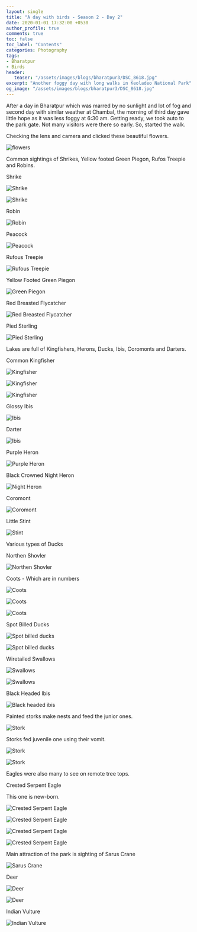 ```yaml
---
layout: single
title: "A day with birds - Season 2 - Day 2"
date: 2020-01-01 17:32:00 +0530
author_profile: true
comments: true
toc: false
toc_label: "Contents"
categories: Photography
tags:
- Bharatpur
- Birds
header:
   teaser: "/assets/images/blogs/bharatpur3/DSC_8618.jpg"
excerpt: "Another foggy day with long walks in Keoladeo National Park"
og_image: "/assets/images/blogs/bharatpur3/DSC_8618.jpg"
---
```


After a day in Bharatpur which was marred by no sunlight and lot of fog and second day with similar weather at Chambal, the morning of third day gave little hope as it was less foggy at 6:30 am. Getting ready, we took auto to the park gate. Not many visitors were there so early. So, started the walk. 

Checking the lens and camera and clicked these beautiful flowers.

![flowers]({{site.url}}/assets/images/blogs/bharatpur3/DSC_8341.jpg)

Common sightings of Shrikes, Yellow footed Green Piegon, Rufos Treepie and Robins.

Shrike

![Shrike]({{site.url}}/assets/images/blogs/bharatpur3/DSC_8346.jpg)

![Shrike]({{site.url}}/assets/images/blogs/bharatpur3/DSC_8388.jpg)

Robin

![Robin]({{site.url}}/assets/images/blogs/bharatpur3/DSC_8794.jpg)

Peacock

![Peacock]({{site.url}}/assets/images/blogs/bharatpur3/DSC_8618.jpg)

Rufous Treepie

![Rufous Treepie]({{site.url}}/assets/images/blogs/bharatpur3/DSC_8374.jpg)

Yellow Footed Green Piegon

![Green Piegon]({{site.url}}/assets/images/blogs/bharatpur3/DSC_8419.jpg)

Red Breasted Flycatcher

![Red Breasted Flycatcher]({{site.url}}/assets/images/blogs/bharatpur3/DSC_9730.jpg)

Pied Sterling

![Pied Sterling]({{site.url}}/assets/images/blogs/bharatpur3/DSC_0025.jpg)

Lakes are full of Kingfishers, Herons, Ducks, Ibis, Coromonts and Darters.

Common Kingfisher

![Kingfisher]({{site.url}}/assets/images/blogs/bharatpur3/DSC_9173.jpg)

![Kingfisher]({{site.url}}/assets/images/blogs/bharatpur3/DSC_9222.jpg)

![Kingfisher]({{site.url}}/assets/images/blogs/bharatpur3/DSC_0002.jpg)

Glossy Ibis

![Ibis]({{site.url}}/assets/images/blogs/bharatpur3/DSC_9182.jpg)

Darter

![Ibis]({{site.url}}/assets/images/blogs/bharatpur3/DSC_9702.jpg)

Purple Heron

![Purple Heron]({{site.url}}/assets/images/blogs/bharatpur3/DSC_8995.jpg)

Black Crowned Night Heron

![Night Heron]({{site.url}}/assets/images/blogs/bharatpur3/DSC_9638.jpg)

Coromont

![Coromont]({{site.url}}/assets/images/blogs/bharatpur3/DSC_9270.jpg)

Little Stint

![Stint]({{site.url}}/assets/images/blogs/bharatpur3/DSC_0043.jpg)

Various types of Ducks

Northen Shovler

![Northen Shovler]({{site.url}}/assets/images/blogs/bharatpur3/DSC_9139.jpg)

Coots - Which are in numbers

![Coots]({{site.url}}/assets/images/blogs/bharatpur3/DSC_9230.jpg)

![Coots]({{site.url}}/assets/images/blogs/bharatpur3/DSC_9333.jpg)

![Coots]({{site.url}}/assets/images/blogs/bharatpur3/DSC_9677.jpg)

Spot Billed Ducks

![Spot billed ducks]({{site.url}}/assets/images/blogs/bharatpur3/DSC_9339.jpg)

![Spot billed ducks]({{site.url}}/assets/images/blogs/bharatpur3/DSC_0167.jpg)

Wiretailed Swallows

![Swallows]({{site.url}}/assets/images/blogs/bharatpur3/DSC_9307.jpg)

![Swallows]({{site.url}}/assets/images/blogs/bharatpur3/DSC_9534.jpg)

Black Headed Ibis

![Black headed ibis]({{site.url}}/assets/images/blogs/bharatpur3/DSC_0175.jpg)

Painted storks make nests and feed the junior ones.

![Stork]({{site.url}}/assets/images/blogs/bharatpur3/DSC_9383.jpg)

Storks fed juvenile one using their vomit.

![Stork]({{site.url}}/assets/images/blogs/bharatpur3/DSC_9463.jpg)

![Stork]({{site.url}}/assets/images/blogs/bharatpur3/DSC_9572.jpg)

Eagles were also many to see on remote tree tops. 

Crested Serpent Eagle 

This one is new-born.

![Crested Serpent Eagle]({{site.url}}/assets/images/blogs/bharatpur3/DSC_8521.jpg)

![Crested Serpent Eagle]({{site.url}}/assets/images/blogs/bharatpur3/DSC_9602.jpg)

![Crested Serpent Eagle]({{site.url}}/assets/images/blogs/bharatpur3/DSC_0183.jpg)

![Crested Serpent Eagle]({{site.url}}/assets/images/blogs/bharatpur3/DSC_9602.jpg)

Main attraction of the park is sighting of Sarus Crane

![Sarus Crane]({{site.url}}/assets/images/blogs/bharatpur3/DSC_0122.jpg)

Deer

![Deer]({{site.url}}/assets/images/blogs/bharatpur3/DSC_8711.jpg)

![Deer]({{site.url}}/assets/images/blogs/bharatpur3/DSC_0094.jpg)

Indian Vulture

![Indian Vulture]({{site.url}}/assets/images/blogs/bharatpur3/DSC_0098.jpg)